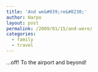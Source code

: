 ```yaml
---
title: 'And we&#039;re&#8230;'
author: Harpo
layout: post
permalink: /2009/01/15/and-were/
categories:
  - family
  - travel
---
```

&#8230;off! To the airport and beyond!
